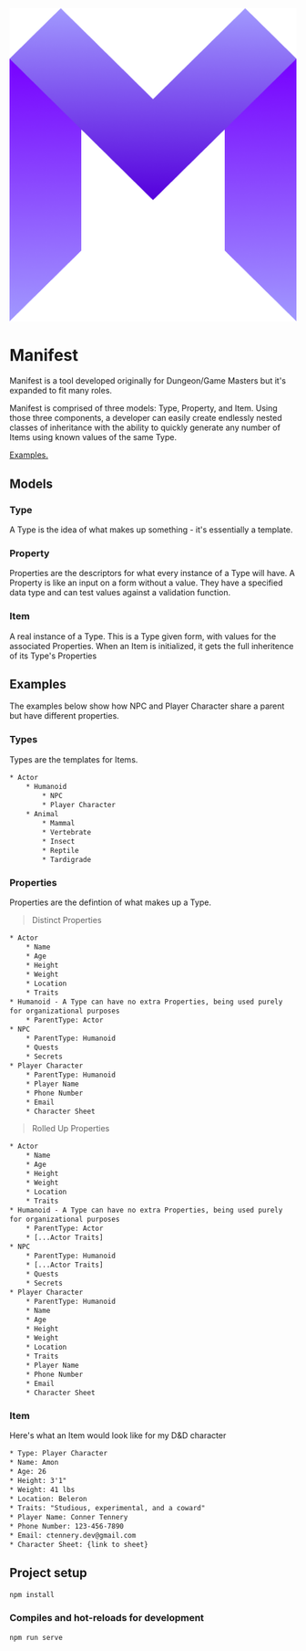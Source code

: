 ![Manifest](./src/assets/logo.png)

# Manifest

Manifest is a tool developed originally for Dungeon/Game Masters but it's expanded to fit many roles.

Manifest is comprised of three models: Type, Property, and Item.
Using those three components, a developer can easily create endlessly nested classes of inheritance with the ability to quickly generate any number of Items using known values of the same Type.

[Examples.](#Examples)

## Models

### Type

A Type is the idea of what makes up something - it's essentially a template.

### Property

Properties are the descriptors for what every instance of a Type will have. A Property is like an input on a form without a value. They have a specified data type and can test values against a validation function.

### Item

A real instance of a Type. This is a Type given form, with values for the associated Properties. When an Item is initialized, it gets the full inheritence of its Type's Properties

## Examples

The examples below show how NPC and Player Character share a parent but have different properties.

### Types
Types are the templates for Items.
```
* Actor
	* Humanoid
		* NPC
		* Player Character
	* Animal
		* Mammal
		* Vertebrate
		* Insect
		* Reptile
		* Tardigrade
```

### Properties
Properties are the defintion of what makes up a Type.
> Distinct Properties

```
* Actor
	* Name
	* Age
	* Height
	* Weight
	* Location
	* Traits
* Humanoid - A Type can have no extra Properties, being used purely for organizational purposes
	* ParentType: Actor
* NPC
	* ParentType: Humanoid
	* Quests
	* Secrets
* Player Character
	* ParentType: Humanoid
	* Player Name
	* Phone Number
	* Email
	* Character Sheet
```

> Rolled Up Properties

```
* Actor
	* Name
	* Age
	* Height
	* Weight
	* Location
	* Traits
* Humanoid - A Type can have no extra Properties, being used purely for organizational purposes
	* ParentType: Actor
	* [...Actor Traits]
* NPC
	* ParentType: Humanoid
	* [...Actor Traits]
	* Quests
	* Secrets
* Player Character
	* ParentType: Humanoid
	* Name
	* Age
	* Height
	* Weight
	* Location
	* Traits
	* Player Name
	* Phone Number
	* Email
	* Character Sheet
```

### Item
Here's what an Item would look like for my D&D character
```
* Type: Player Character
* Name: Amon
* Age: 26
* Height: 3'1"
* Weight: 41 lbs
* Location: Beleron
* Traits: "Studious, experimental, and a coward"
* Player Name: Conner Tennery
* Phone Number: 123-456-7890
* Email: ctennery.dev@gmail.com
* Character Sheet: {link to sheet}
```


## Project setup

```
npm install
```

### Compiles and hot-reloads for development

```
npm run serve
```
